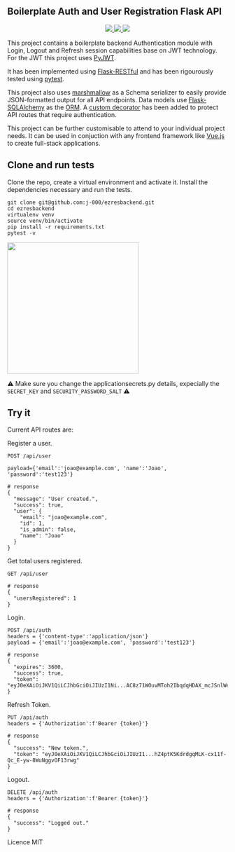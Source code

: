 ## Boilerplate Auth and User Registration Flask API

<p align="center">
  <a href="https://github.com/j-000/ezresbackend/blob/master/LICENSE">
    <img src="https://img.shields.io/apm/l/vim-mode?color=blue&style=flat-square" />
  </a>
  <a href="https://www.python.org/">
    <img src="https://img.shields.io/badge/built%20with-Python-blue.svg?style=flat-square" />
  </a>
  <a href="https://docs.pytest.org/en/latest/">
    <img src="https://img.shields.io/badge/tested%20with-Pytest-green.svg?style=flat-square" />
  </a>
</p>

This project contains a boilerplate backend Authentication module with Login, Logout and Refresh session capabilities base on JWT technology. For the JWT this project uses [PyJWT](https://pyjwt.readthedocs.io/en/latest/).

It has been implemented using [Flask-RESTful](https://flask-restful.readthedocs.io/en/latest/) and has been rigourously tested using [pytest](https://docs.pytest.org/en/latest/).

This project also uses [marshmallow](https://marshmallow.readthedocs.io/en/stable/) as a Schema serializer to easily provide JSON-formatted output for all API endpoints. Data models use [Flask-SQLAlchemy](https://flask-sqlalchemy.palletsprojects.com/en/2.x/) as the [ORM](https://en.wikipedia.org/wiki/Object-relational_mapping). A [custom decorator](https://github.com/j-000/ezresbackend/blob/master/decorators.py) has been added to protect API routes that require authentication.

This project can be further customisable to attend to your individual project needs. It can be used in conjuction with any frontend framework like [Vue.js](https://vuejs.org/) to create full-stack applications.

## Clone and run tests
Clone the repo, create a virtual environment and activate it. Install the dependencies necessary and run the tests.
```
git clone git@github.com:j-000/ezresbackend.git
cd ezresbackend
virtualenv venv
source venv/bin/activate
pip install -r requirements.txt
pytest -v
```
<img src="https://github.com/j-000/ezresbackend/blob/master/repo/tests.png" height="300"/>

:warning: Make sure you change the applicationsecrets.py details, expecially the `SECRET_KEY` and `SECURITY_PASSWORD_SALT` :warning:

## Try it
Current API routes are:

Register a user.
```
POST /api/user

payload={'email':'joao@example.com', 'name':'Joao', 'password':'test123'}

# response
{
  "message": "User created.",
  "success": true,
  "user": {
    "email": "joao@example.com",
    "id": 1,
    "is_admin": false,
    "name": "Joao"
  }
}
```

Get total users registered.
```
GET /api/user

# response
{
  "usersRegistered": 1
}
```

Login.
```
POST /api/auth
headers = {'content-type':'application/json'}
payload = {'email':'joao@example.com', 'password':'test123'}

# response
{
  "expires": 3600,
  "success": true,
  "token": "eyJ0eXAiOiJKV1QiLCJhbGciOiJIUzI1Ni...AC8z71WOuvMToh2IbqdqHDAX_mcJSnlWevKONqAJp4"
}
```

Refresh Token.
```
PUT /api/auth
headers = {'Authorization':f'Bearer {token}'}

# response
{
  "success": "New token.",
  "token": "eyJ0eXAiOiJKV1QiLCJhbGciOiJIUzI1...hZ4ptK5KdrdgqMLK-cx11f-Qc_E-yw-8WuNggvOF13rwg"
}
```

Logout.
```
DELETE /api/auth
headers = {'Authorization':f'Bearer {token}'}

# response
{
  "success": "Logged out."
}
```

Licence MIT